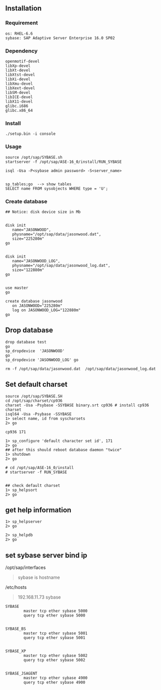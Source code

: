 ## Installation
### Requirement
```
os: RHEL-6.6
sybase: SAP Adaptive Server Enterprise 16.0 SP02

```

### Dependency
```
openmotif-devel
libXp-devel
libXt-devel
libXtst-devel
libXi-devel
libXmu-devel
libXext-devel
libSM-devel
libICE-devel
libX11-devel
glibc.i686
glibc.x86_64
```

### Install
```
./setup.bin -i console

```
### Usage
```
source /opt/sap/SYBASE.sh
startserver -f /opt/sap/ASE-16_0/install/RUN_SYBASE

isql -Usa -P<sybase admin password> -S<server_name>


sp_tables;go  --> show tables
SELECT name FROM sysobjects WHERE type = 'U';

```

### Create database
```
## Notice: disk device size in Mb


disk init
   name="JASONWOOD",
   physname="/opt/sap/data/jasonwood.dat",
   size="225280m"
go


disk init 
   name="JASONWOOD_LOG",
   physname="/opt/sap/data/jasonwood_log.dat",
   size="122880m"
go


use master
go

create database jasonwood
   on JASONWOOD="225280m"
   log on JASONWOOD_LOG="122880m"
go

```

## Drop database
```
drop database test
go
sp_dropdevice  'JASONWOOD'
go
sp_dropdevice 'JASONWOOD_LOG' go

rm -f /opt/sap/data/jasonwood.dat  /opt/sap/data/jasonwood_log.dat
```

## Set default charset 
```
source /opt/sap/SYBASE.SH
cd /opt/sap/charset/cp936
charset -Usa -Psybase -SSYBASE binary.srt cp936 # install cp936 charset
isql64 -Usa -Psybase -SSYBASE
1> select name, id from syscharsets
2> go

cp936 171

1> sp_configure 'default character set id', 171
2> go
## after this should reboot database daemon "twice"
1> shutdown
2> go

# cd /opt/sap/ASE-16_0/install
# startserver -f RUN_SYBASE


## check default charset
1> sp_helpsort
2> go
``` 


## get help information
```
1> sp_helpserver
2> go

2> sp_helpdb
2> go
```

## set sybase server bind ip
/opt/sap/interfaces  
>sybase is hostname    

/etc/hosts      
>192.168.11.73  sybase  
      
```
SYBASE
        master tcp ether sybase 5000
        query tcp ether sybase 5000


SYBASE_BS
        master tcp ether sybase 5001
        query tcp ether sybase 5001


SYBASE_XP
        master tcp ether sybase 5002
        query tcp ether sybase 5002


SYBASE_JSAGENT
        master tcp ether sybase 4900
        query tcp ether sybase 4900
```

